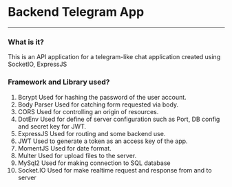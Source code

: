 # Backend Telegram App
---
### What is it?
This is an API application for a telegram-like chat application created using SocketIO, ExpressJS

### Framework and Library used?
1. Bcrypt
   Used for hashing the password of the user account.
2. Body Parser
   Used for catching form requested via body.
3. CORS
   Used for controlling an origin of resources.
4. DotEnv
   Used for define of server configuration such as Port, DB config and secret key for JWT.
5. ExpressJS
   Used for routing and some backend use.
6. JWT
   Used to generate a token as an access key of the app.
7. MomentJS
   Used for date format.
8. Multer
   Used for upload files to the server.
9. MySql2
   Used for making connection to SQL database
10. Socket.IO
    Used for make realtime request and response from and to server
